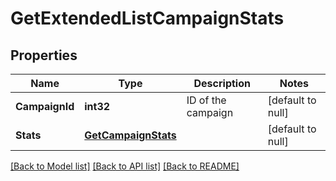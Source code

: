 # GetExtendedListCampaignStats

## Properties
Name | Type | Description | Notes
------------ | ------------- | ------------- | -------------
**CampaignId** | **int32** | ID of the campaign | [default to null]
**Stats** | [**GetCampaignStats**](GetCampaignStats.md) |  | [default to null]

[[Back to Model list]](../README.md#documentation-for-models) [[Back to API list]](../README.md#documentation-for-api-endpoints) [[Back to README]](../README.md)


